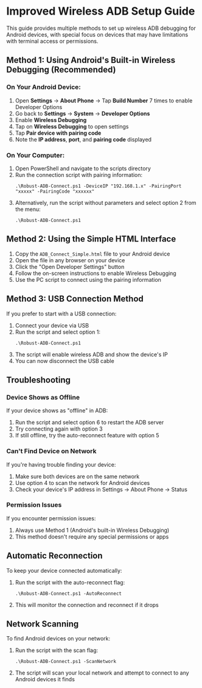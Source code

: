 # Improved Wireless ADB Setup Guide

This guide provides multiple methods to set up wireless ADB debugging for Android devices, with special focus on devices that may have limitations with terminal access or permissions.

## Method 1: Using Android's Built-in Wireless Debugging (Recommended)

### On Your Android Device:
1. Open **Settings** → **About Phone** → Tap **Build Number** 7 times to enable Developer Options
2. Go back to **Settings** → **System** → **Developer Options**
3. Enable **Wireless Debugging**
4. Tap on **Wireless Debugging** to open settings
5. Tap **Pair device with pairing code**
6. Note the **IP address**, **port**, and **pairing code** displayed

### On Your Computer:
1. Open PowerShell and navigate to the scripts directory
2. Run the connection script with pairing information:
   ```
   .\Robust-ADB-Connect.ps1 -DeviceIP "192.168.1.x" -PairingPort "xxxxx" -PairingCode "xxxxxx"
   ```
3. Alternatively, run the script without parameters and select option 2 from the menu:
   ```
   .\Robust-ADB-Connect.ps1
   ```

## Method 2: Using the Simple HTML Interface

1. Copy the `ADB_Connect_Simple.html` file to your Android device
2. Open the file in any browser on your device
3. Click the "Open Developer Settings" button
4. Follow the on-screen instructions to enable Wireless Debugging
5. Use the PC script to connect using the pairing information

## Method 3: USB Connection Method

If you prefer to start with a USB connection:

1. Connect your device via USB
2. Run the script and select option 1:
   ```
   .\Robust-ADB-Connect.ps1
   ```
3. The script will enable wireless ADB and show the device's IP
4. You can now disconnect the USB cable

## Troubleshooting

### Device Shows as Offline
If your device shows as "offline" in ADB:

1. Run the script and select option 6 to restart the ADB server
2. Try connecting again with option 3
3. If still offline, try the auto-reconnect feature with option 5

### Can't Find Device on Network
If you're having trouble finding your device:

1. Make sure both devices are on the same network
2. Use option 4 to scan the network for Android devices
3. Check your device's IP address in Settings → About Phone → Status

### Permission Issues
If you encounter permission issues:

1. Always use Method 1 (Android's built-in Wireless Debugging)
2. This method doesn't require any special permissions or apps

## Automatic Reconnection

To keep your device connected automatically:

1. Run the script with the auto-reconnect flag:
   ```
   .\Robust-ADB-Connect.ps1 -AutoReconnect
   ```
2. This will monitor the connection and reconnect if it drops

## Network Scanning

To find Android devices on your network:

1. Run the script with the scan flag:
   ```
   .\Robust-ADB-Connect.ps1 -ScanNetwork
   ```
2. The script will scan your local network and attempt to connect to any Android devices it finds

